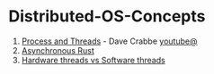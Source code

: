 # Distributed-OS-Concepts

1. [Process and Threads](https://www.youtube.com/watch?v=exbKr6fnoUw) - Dave Crabbe [youtube@](https://www.youtube.com/@davecrabbe4579/)
2. [Asynchronous Rust](https://www.youtube.com/watch?v=0HwrZp9CBD4)
3. [Hardware threads vs Software threads](https://stackoverflow.com/a/5593389/15745884)
